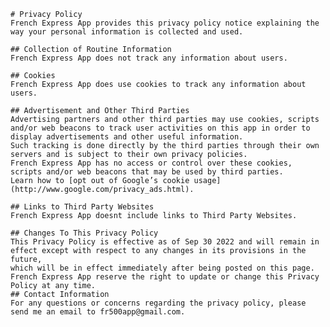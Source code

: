 	# Privacy Policy
	French Express App provides this privacy policy notice explaining the way your personal information is collected and used.

	## Collection of Routine Information
	French Express App does not track any information about users. 

	## Cookies
	French Express App does use cookies to track any information about users. 

	## Advertisement and Other Third Parties	
	Advertising partners and other third parties may use cookies, scripts and/or web beacons to track user activities on this app in order to 
	display advertisements and other useful information. 
	Such tracking is done directly by the third parties through their own servers and is subject to their own privacy policies. 
	French Express App has no access or control over these cookies, scripts and/or web beacons that may be used by third parties. 
	Learn how to [opt out of Google’s cookie usage](http://www.google.com/privacy_ads.html).

	## Links to Third Party Websites
	French Express App doesnt include links to Third Party Websites.
	
	## Changes To This Privacy Policy
	This Privacy Policy is effective as of Sep 30 2022 and will remain in effect except with respect to any changes in its provisions in the future, 
	which will be in effect immediately after being posted on this page.
	French Express App reserve the right to update or change this Privacy Policy at any time.
	## Contact Information
	For any questions or concerns regarding the privacy policy, please send me an email to fr500app@gmail.com.

